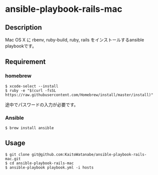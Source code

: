 # ansible-playbook-rails-mac

## Description
Mac OS X に rbenv, ruby-build, ruby, rails をインストールするansible playbookです。

## Requirement
### homebrew

```
$ xcode-select --install
$ ruby -e "$(curl -fsSL https://raw.githubusercontent.com/Homebrew/install/master/install)"
```

途中でパスワードの入力が必要です。

### Ansible

```
$ brew install ansible
```

## Usage

```
$ git clone git@github.com:KaitoWatanabe/ansible-playbook-rails-mac.git
$ cd ansible-playbook-rails-mac
$ ansible-playbook playbook.yml -i hosts
```
